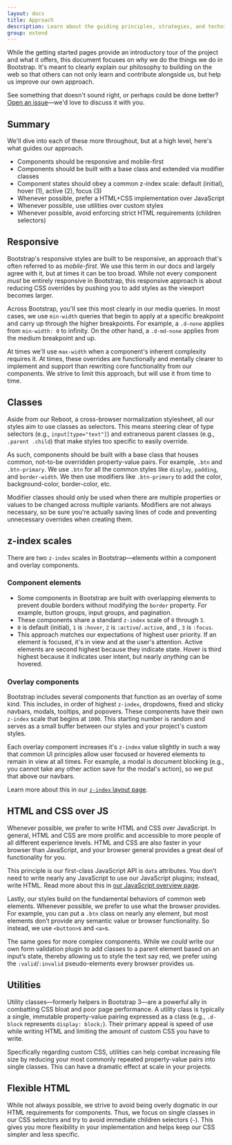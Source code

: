 ```yaml
---
layout: docs
title: Approach
description: Learn about the guiding principles, strategies, and techniques used to build and maintain Bootstrap so you can more easily customize and extend it yourself.
group: extend
---
```


While the getting started pages provide an introductory tour of the project and what it offers, this document focuses on _why_ we do the things we do in Bootstrap. It's meant to clearly explain our philosophy to building on the web so that others can not only learn and contribute alongside us, but help us improve our own approach.

See something that doesn't sound right, or perhaps could be done better? [Open an issue](https://github.com/twbs/bootstrap/issues/new)—we'd love to discuss it with you.

## Summary

We'll dive into each of these more throughout, but at a high level, here's what guides our approach.

- Components should be responsive and mobile-first
- Components should be built with a base class and extended via modifier classes
- Component states should obey a common z-index scale: default (initial), hover (1), active (2), focus (3)
- Whenever possible, prefer a HTML+CSS implementation over JavaScript
- Whenever possible, use utilities over custom styles
- Whenever possible, avoid enforcing strict HTML requirements (children selectors)

## Responsive

Bootstrap's responsive styles are built to be responsive, an approach that's often referred to as _mobile-first_. We use this term in our docs and largely agree with it, but at times it can be too broad. While not every component _must_ be entirely responsive in Bootstrap, this responsive approach is about reducing CSS overrides by pushing you to add styles as the viewport becomes larger.

Across Bootstrap, you'll see this most clearly in our media queries. In most cases, we use `min-width` queries that begin to apply at a specific breakpoint and carry up through the higher breakpoints. For example, a `.d-none` applies from `min-width: 0` to infinity. On the other hand, a `.d-md-none` applies from the medium breakpoint and up.

At times we'll use `max-width` when a component's inherent complexity requires it. At times, these overrides are functionally and mentally clearer to implement and support than rewriting core functionality from our components. We strive to limit this approach, but will use it from time to time.

## Classes

Aside from our Reboot, a cross-browser normalization stylesheet, all our styles aim to use classes as selectors. This means steering clear of type selectors (e.g., `input[type="text"]`) and extraneous parent classes (e.g., `.parent .child`) that make styles too specific to easily override.

As such, components should be built with a base class that houses common, not-to-be overridden property-value pairs. For example, `.btn` and `.btn-primary`. We use `.btn` for all the common styles like `display`, `padding`, and `border-width`. We then use modifiers like `.btn-primary` to add the color, background-color, border-color, etc.

Modifier classes should only be used when there are multiple properties or values to be changed across multiple variants. Modifiers are not always necessary, so be sure you're actually saving lines of code and preventing unnecessary overrides when creating them.

## z-index scales

There are two `z-index` scales in Bootstrap—elements within a component and overlay components.

### Component elements

- Some components in Bootstrap are built with overlapping elements to prevent double borders without modifying the `border` property. For example, button groups, input groups, and pagination.
- These components share a standard `z-index` scale of `0` through `3`.
- `0` is default (initial), `1` is `:hover`, `2` is `:active`/`.active`, and , `3` is `:focus`.
- This approach matches our expectations of highest user priority. If an element is focused, it's in view and at the user's attention. Active elements are second highest because they indicate state. Hover is third highest because it indicates user intent, but nearly _anything_ can be hovered.

### Overlay components

Bootstrap includes several components that function as an overlay of some kind. This includes, in order of highest `z-index`, dropdowns, fixed and sticky navbars, modals, tooltips, and popovers. These components have their own `z-index` scale that begins at `1000`. This starting number is random and serves as a small buffer between our styles and your project's custom styles.

Each overlay component increases it's `z-index` value slightly in such a way that common UI principles allow user focused or hovered elements to remain in view at all times. For example, a modal is document blocking (e.g., you cannot take any other action save for the modal's action), so we put that above our navbars.

Learn more about this in our [`z-index` layout page](/docs/4.0/layout/overview/#z-index).

## HTML and CSS over JS

Whenever possible, we prefer to write HTML and CSS over JavaScript. In general, HTML and CSS are more prolific and accessible to more people of all different experience levels. HTML and CSS are also faster in your browser than JavaScript, and your browser general provides a great deal of functionality for you.

This principle is our first-class JavaScript API is `data` attributes. You don’t need to write nearly any JavaScript to use our JavaScript plugins; instead, write HTML. Read more about this in [our JavaScript overview page]().

Lastly, our styles build on the fundamental behaviors of common web elements. Whenever possible, we prefer to use what the browser provides. For example, you can put a `.btn` class on nearly any element, but most elements don’t provide any semantic value or browser functionality. So instead, we use `<button>`s and `<a>`s.

The same goes for more complex components. While we *could* write our own form validation plugin to add classes to a parent element based on an input’s state, thereby allowing us to style the text say red, we prefer using the `:valid`/`:invalid` pseudo-elements every browser provides us.

## Utilities

Utility classes—formerly helpers in Bootstrap 3—are a powerful ally in combatting CSS bloat and poor page performance. A utility class is typically a single, immutable property-value pairing expressed as a class (e.g., `.d-block` represents `display: block;`). Their primary appeal is speed of use while writing HTML and limiting the amount of custom CSS you have to write.

Specifically regarding custom CSS, utilities can help combat increasing file size by reducing your most commonly repeated property-value pairs into single classes. This can have a dramatic effect at scale in your projects.

## Flexible HTML

While not always possible, we strive to avoid being overly dogmatic in our HTML requirements for components. Thus, we focus on single classes in our CSS selectors and try to avoid immediate children selectors (`~`). This gives you more flexibility in your implementation and helps keep our CSS simpler and less specific.
